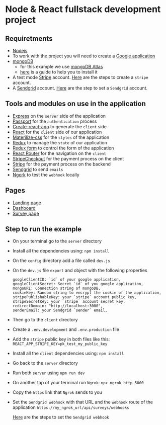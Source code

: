 # Node & React fullstack development project

## Requiretments

- [Nodejs](https://nodejs.org/en/)
- To work with the project you will need to create a [Google application](https://github.com/oscarpolanco/node_react_fullstack/tree/master/sections_text#enabling-google-oauth-api)
- [mongoDB](https://www.mongodb.com/)
  - for this example we use [mongoDB Atlas](https://www.mongodb.com/cloud/atlas/efficiency?utm_source=google&utm_campaign=gs_footprint_row_search_brand_atlas_desktop&utm_term=mongodb%20atlas&utm_medium=cpc_paid_search&utm_ad=e&gclid=Cj0KCQjw17n1BRDEARIsAFDHFezGsmIdQodv9F1O0kOECHGqfF6Ib2uO_aoO1YiesmVWGGp6XjILbpEaArYEEALw_wcB)
  - [here](https://github.com/oscarpolanco/node_react_fullstack/tree/master/sections_text#mongodb-atlas-setup-and-configuration-and-moongose-setup) is a guide to help you to install it
- A test mode [Stripe](https://stripe.com/) account. [Here](https://github.com/oscarpolanco/node_react_fullstack/tree/master/sections_text#create-a-stripe-account) are the steps to create a `stripe` account.
- A [Sendgrid](https://sendgrid.com/) account. [Here](https://github.com/oscarpolanco/node_react_fullstack/tree/master/sections_text#setup-sengrid) are the step to set a `Sendgrid` account.

## Tools and modules on use in the application

- [Express](http://expressjs.com/) on the `server` side of the application
- [Passport](http://www.passportjs.org/) for the `authentication` process
- [Create-react-app](https://create-react-app.dev/docs/getting-started/) to generate the `client` side
- [React](https://reactjs.org/) for the `client` side of our application
- [Materilize-css](https://materializecss.com/) for the `styles` of the application
- [Redux](https://redux.js.org/introduction/getting-started) to manage the `state` of our application
- [Redux form](https://redux-form.com/8.3.0/) to control the form of the application
- [React Router](https://www.npmjs.com/package/react-router-dom) for the navigation on the `client`
- [StripeCheckout](https://www.npmjs.com/package/react-stripe-checkout) for the payment process on the client
- [Stripe](https://www.npmjs.com/package/stripe) for the payment process on the backend
- [Sendgrid](https://www.npmjs.com/package/sendgrid) to send `emails`
- [Ngork](https://ngrok.com/) to test the `webhook` locally

## Pages

- [Landing page](http://localhost:3000/)
- [Dashboard](http://localhost:3000/surveys)
- [Survey page](http://localhost:3000/surveys/new)

## Step to run the example

- On your terminal go to the `server` directory
- Install all the dependencies using: `npm install`
- On the `config` directory add a file called `dev.js`
- On the `dev.js` file `export` and object with the following properties

  ```
  googleClientID: `id` of your google application,
  googleClientSecret: Secret `id` of you google application,
  mongoURI: Connection string of mongoDB,
  cookieKey: Random string to encrypt the cookie of the application,
  stripePublishableKey: your `stripe` account public key,
  stripeSecretKey: your `stripe` account secret key,
  redirectDomain: "http://localhost:3000",
  senderEmail: your Sendgrid `sender` email,
  ```

- Then go to the `client` directory
- Create a `.env.development` and `.env.production` file
- Add the `stripe` public key in both files like this:
  `REACT_APP_STRIPE_KEY=pk_test_my_public_key`
- Install all the `client` dependencies using: `npm install`
- Go back to the `server` directory
- Run both `server` using `npm run dev`
- On another tap of your terminal run `Ngrok`: `npx ngrok http 5000`
- Copy the `https` link that `Ngrok` sends to you
- Set the `Sendgrid webhook` with that URL and the `webhook` route of the application
  `https://my_ngrok_url/api/surveys/webhooks`

  [Here](https://github.com/oscarpolanco/node_react_fullstack/blob/master/sections_text/README.md#set-webhook-on-sendgrid) are the steps to set the `Sendgrid webhook`
